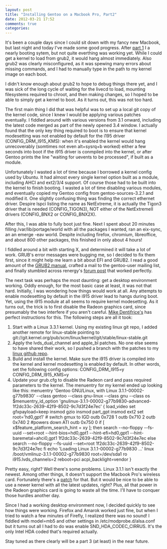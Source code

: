 ```yaml
---
layout: post
title: "Installing Gentoo on a Macbook Pro, Part2"
date: 2012-03-21 17:52
comments: true
categories: 
---
```

It's been a couple days since I could sit down with my fancy new Macbook, but last night and today I've made some good progress. After [part 1](/blog/2012/03/14/installing-gentoo-on-a-macbook-pro/) I a nearly booting sytem, but not quite everthing was working yet. While I could get a kernel to load from grub2, it would hang almost immediately. Also grub2 was clearly misconfigured, as it was spewing many errors about missing commands, and I had to manually type in the path to my kernel image on each boot.

I didn't know enough about grub2 to hope to debug things there yet, and I was sick of the long cycle of waiting for the livecd to load, mounting filesystems required to chroot, and then making changes, so I hoped to be able to simply get a kernel to boot. As it turns out, this was not too hard.

The first main thing I did that was helpful was to set up a local git copy of the kernel code, since I knew I would be applying various patches eventually. I fiddled around with various versions from 3.1 onward, including the latest code merged as part of the newly opened 3.4 window. I actually found that the only key thing required to boot is to ensure that kernel modesetting was not enabled by default for the i195 driver (CONFIG\_DRM\_I915\_KMS): when it's enabled the kernel would hang unrecoverably (somtimes not even alt+sysrq+b worked) either a few seconds into boot if the i915 driver is conmpiled into the kernel, or after Gentoo prints the line "waiting for uevents to be processed", if built as a module.

Unfortunately I wasted a lot of time because I borrowed a kernel config used by Ubuntu. It had almost every single kernel option built as a module, including AHCI and ext2/3/4 support. Of course those had to be built into the kernel to finish booting. I wasted a lot of time disabling various modules, and eventually copied my Gentoo config from gentoo-sources-3.2.1 and modified it. One slightly confusing thing was finding the correct ethernet driver. Despire lspci listing the name as NetExtreme, it is actually the Tigon3 driver that is needed (CONFIG\_TIGON3), NOT either of the NetExtremeII drivers (CONFIG\_BNX2 or CONFIG\_BNX2X).

After this, I was able to fully boot just fine. Next I spent about 20 minutes filling /var/lib/portage/world with all the packages I wanted, ran an eix-sync, an an emerge -eav world. Despite including firefox, chromium, libreoffice, and about 800 other packages, this finished in only about 4 hours!

I fiddled around a bit with starting X, and determined it will take a lot of work. GRUB's error messages were bugging me, so I decided to fix them first, since it might help me learn a bit about EFI and GRUB2. I read a good amount of the [GRUB2 manual](http://www.gnu.org/software/grub/manual/grub.html), crafted a mail to the gentoo-user mailing list, and finally stumbled across renergy's [forum post](http://forums.gentoo.org/viewtopic-p-6988228.html) that worked perfectly.

The next task was perhaps the most daunting: get a desktop environment working. Oddly enough, for the most basic case at least, it was not that hard. Initially, I was wondering how things would work at all. Any attempts to enable modesetting by default in the i915 driver lead to hangs during boot. Yet, using the i915 module at all seems to require kernel modesetting. As it turns out, the trick is to first disable the Radeon graphics card, since presumably the two interfere if you aren't careful. [Mike Dentifrice's](http://dentifrice.poivron.org/laptops/macbookpro8,2/) has perfect instructions for this. The following steps are all it took:

1. Start with a Linux 3.3.1 kernel. Using my existing linux git repo, I added another remote for linux-stable pointing to git://git.kernel.org/pub/scm/linux/kernel/git/stable/linux-stable.git
2. Apply the lvds\_dual\_channel and apple\_bl patches. No one else seems to have shared their work, so I pushed a branch with the patches to my [linux github repo](https://github.com/orangejulius/linux/tree/v3.1.1-patches).
3. Build and install the kernel. Make sure the i915 driver is compiled into the kernel and kernel modesetting is enabled by default. In other words, set the following config options:
        CONFIG_DRM_I915=y
        CONFIG_DRM_I915_KMS=y
4. Update your grub.cfg to disable the Radeon card and pass required parameters to the kernel. The menuentry for my kernel ended up looking like this:
       menuentry 'Gentoo GNU/Linux, with Linux 3.1.1-00002-g77b9830' --class gentoo --class gnu-linux --class gnu --class os $menuentry_id_option 'gnulinux-3.1.1-00002-g77b9830-advanced-1f2dc33c-2639-42f9-8502-9c7d3f24e7ec' {
           load_video
           set gfxpayload=keep
           insmod gzio
           insmod part_gpt
           insmod ext2
           set root='hd0,gpt1'
           # switch gmux to IGD
           outb 0x728 1
           outb 0x710 2
           outb 0x740 2
           #powers down ATI
           outb 0x750 0
           if [ x$feature_platform_search_hint = xy ]; then
               search --no-floppy --fs-uuid --set=root --hint-bios=hd0,gpt1 --hint-efi=hd0,gpt1 --hint-baremetal=ahci0,gpt1  1f2dc33c-2639-42f9-8502-9c7d3f24e7ec
           else
               search --no-floppy --fs-uuid --set=root 1f2dc33c-2639-42f9-8502-9c7d3f24e7ec
           fi
           echo    'Loading Linux 3.1.1-00002-g77b9830 ...'
           linux   /boot/vmlinuz-3.1.1-00002-g77b9830 root=/dev/sda1 ro i915.lvds_channels=2 reboot=pci acpi_backlight=vendor
       }

Pretty easy, right? Well there's some problems. Linux 3.1.1 isn't exactly the newest. Among other things, it doesn't support the Macbook Pro's wireless card. Fortunately there's a [patch](http://dentifrice.poivron.org/laptops/macbookpro8,2/files/3.1.0-bcm4331.patch) for that. But it would be nice to be able to use a newer kernel with all the latest updates, right? Plus, all that power in the Radeon graphics card is going to waste all the time. I'll have to conquer those hurdles another day.

Since I had a working desktop environment now, I decided quickly to see how things were working. Firefox and Amarok worked just fine, but when I tried to watch a few minutes of Firefly, I realized there was no sound! I fiddled with model=mb5 and other settings in /etc/modprobe.d/alsa.conf but it turns out all I had to do was enable SND\_HDA\_CODEC\_CIRRUS. It's the only Intel HDA coded that's required actually.

Stay tuned as there clearly will be a part 3 (at least) in the near future.
